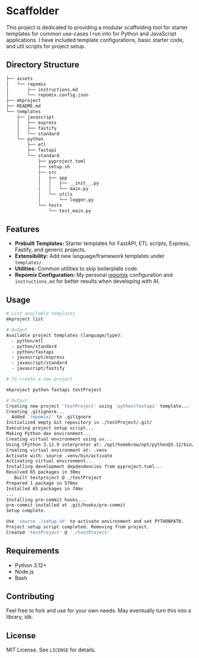 # Scaffolder

This project is dedicated to providing a modular scaffolding tool for starter templates for common use-cases I run into for Python and JavaScript applications. I have included template configurations, basic starter code, and util scripts for project setup.

## Directory Structure

```txt
├── assets
│   └── repomix
│       ├── instructions.md
│       └── repomix.config.json
├── mkproject
├── README.md
└── templates
    ├── javascript
    │   ├── express
    │   ├── fastify
    │   └── standard
    └── python
        ├── etl
        ├── fastapi
        └── standard
            ├── pyproject.toml
            ├── setup.sh
            ├── src
            │   ├── app
            │   │   ├── __init__.py
            │   │   └── main.py
            │   └── utils
            │       └── logger.py
            └── tests
                └── test_main.py
```

## Features

- **Prebuilt Templates:** Starter templates for FastAPI, ETL scripts, Express, Fastify, and generic projects.
- **Extensibility:** Add new language/framework templates under `templates/`.
- **Utilities:** Common utilities to skip boilerplate code.
- **Repomix Configuration:** My personal [repomix](https://repomix.com/) configuration and `instructions.md` for better results when developing with AI.

## Usage

```bash
# List available templates
mkproject list

# Output
Available project templates (language/type):
  - python/etl
  - python/standard
  - python/fastapi
  - javascript/express
  - javascript/standard
  - javascript/fastify
```

```bash
# To create a new project

mkproject python fastapi testProject

# Output
Creating new project 'testProject' using 'python/fastapi' template...
Creating .gitignore...
  Added 'repomix/' to .gitignore
Initialized empty Git repository in ./testProject/.git/
Executing project setup script...
Making Python dev environment...
Creating virtual environment using uv...
Using CPython 3.12.9 interpreter at: /opt/homebrew/opt/python@3.12/bin/python3.12
Creating virtual environment at: .venv
Activate with: source .venv/bin/activate
Activating virtual environment...
Installing development depdendencies from pyproject.toml...
Resolved 65 packages in 30ms
   Built testproject @ ./testProject
Prepared 1 package in 576ms
Installed 65 packages in 74ms
...
Installing pre-commit hooks...
pre-commit installed at .git/hooks/pre-commit
Setup complete.

Use 'source ./setup.sh' to activate environment and set PYTHONPATH.
Project setup script completed. Removing from project.
Created 'testProject' @ './testProject'
```

## Requirements

- Python 3.12+
- Node.js
- Bash

## Contributing

Feel free to fork and use for your own needs. May eventually turn this into a library, idk.

## License

MIT License. See `LICENSE` for details.
